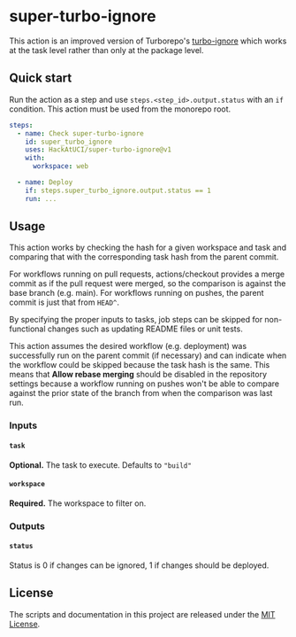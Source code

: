 # super-turbo-ignore

This action is an improved version of Turborepo's
[turbo-ignore](https://turbo.build/repo/docs/reference/turbo-ignore)
which works at the task level rather than only at the package level.

## Quick start

Run the action as a step and use `steps.<step_id>.output.status` with an `if` condition.
This action must be used from the monorepo root.

```yml
steps:
  - name: Check super-turbo-ignore
    id: super_turbo_ignore
    uses: HackAtUCI/super-turbo-ignore@v1
    with:
      workspace: web

  - name: Deploy
    if: steps.super_turbo_ignore.output.status == 1
    run: ...
```

## Usage

This action works by checking the hash for a given workspace and task and comparing that
with the corresponding task hash from the parent commit.

For workflows running on pull requests, actions/checkout provides a merge commit as if
the pull request were merged, so the comparison is against the base branch (e.g. main).
For workflows running on pushes, the parent commit is just that from `HEAD^`.

By specifying the proper inputs to tasks, job steps can be skipped for non-functional
changes such as updating README files or unit tests.

This action assumes the desired workflow (e.g. deployment) was successfully run on the
parent commit (if necessary) and can indicate when the workflow could be skipped because
the task hash is the same. This means that **Allow rebase merging** should be disabled
in the repository settings because a workflow running on pushes won't be able to compare
against the prior state of the branch from when the comparison was last run.

### Inputs

#### `task`

**Optional.** The task to execute. Defaults to `"build"`

#### `workspace`

**Required.** The workspace to filter on.

### Outputs

#### `status`

Status is 0 if changes can be ignored, 1 if changes should be deployed.

## License

The scripts and documentation in this project are released under the [MIT License](LICENSE).
